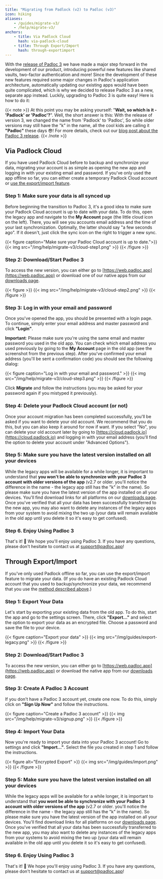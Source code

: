 ```yaml
---
title: "Migrating from Padlock (v2) to Padloc (v3)"
icon: hiking
aliases:
    - /guides/migrate-v3/
    - /help/migrate-v3/
anchors:
    - title: Via Padlock Cloud
      hash: via-padlock-cloud
    - title: Through Export/Import
      hash: through-exportimport
---
```


With the [release of Padloc 3]() we have
made a major step forward in the development of our product, introducing powerful
new features like shared vaults, two-factor authentication and more! Since the
development of these new features required some major changes in Padloc's application
architecture, automatically updating our existing apps would have been quite complicated,
which is why we decided to release Padloc 3 as a new, separate app instead. Luckily,
upgrading to Padloc 3 is quite easy! Here is how to do it:

{{< note >}}
At this point you may be asking yourself: "**Wait, so which is it - 'Padlock' or 'Padloc'?**".
Well, the short answer is this: With the release of version 3, we changed the name from 'Padlock' to 'Padloc',
So while older versions may still have the "k" in the name, all the cool kids are calling it
**"Padloc"** these days 😎! For more details, check out our [blog post about the Padloc 3 release]().
{{< /note >}}

## Via Padlock Cloud

If you have used Padlock Cloud before to backup and synchronize your data, migrating
your account is as simple as opening the new app and logging in with your existing email
and password. If you've only used the app offline so far, you can either create a temporary
Padlock Cloud account or [use the export/import feature](#through-exportimport).

### Step 1: Make sure your data is all synced up

Before beginning the transition to Padloc 3, it's a good idea to make sure your
Padlock Cloud account is up to date with your data. To do this, open the legacy app and
navigate to the **My Account** page (the little cloud icon on the left). There, you will
see you accounts email address and the time of your last synchronization. Optimally,
the latter should say "a few seconds ago". If it doesn't, just click the sync icon
on the right to trigger a new sync.

{{< figure caption="Make sure your Padloc Cloud account is up to date.">}}
{{< img src="/img/help/migrate-v3/cloud-step1.png" >}}
{{< /figure >}}

### Step 2: Download/Start Padloc 3

To access the new version, you can either go to [https://web.padloc.app](https://web.padloc.app) or download
one of our native apps from our [downloads page](/downloads/).

{{< figure >}}
{{< img src="/img/help/migrate-v3/cloud-step2.png" >}}
{{< /figure >}}

### Step 3: Log in with your email and password

Once you've opened the app, you should be presented with a login page. To continue, simply
enter your email address and master password and click **"Login"**.

**Important**: Please make sure
you're using the same email and master password you used in the old app. You can check
which email address you used previously by going to the **My Account** page in the old app
(see the screenshot from the previous step). After you've confirmed your email address
(you'll be sent a confirmation code) you should see the following dialog:

{{< figure caption="Log in with your email and password." >}}
{{< img src="/img/help/migrate-v3/cloud-step3.png" >}}
{{< /figure >}}

Click **Migrate** and follow the instructions (you may be asked for your password again if you mistyped it previously).

### Step 4: Delete your Padlock Cloud account (or not)

Once your account migration has been completed successfully, you'll be asked if
you want to delete your old account. We recommend that you do this, but you can
also keep it around for now if want. If you select "No", you can delete your
old account later by going to
[https://cloud.padlock.io](https://cloud.padlock.io) and logging in with your
email address (you'll find the option to delete your account under "Advanced
Options").

### Step 5: Make sure you have the latest version installed on all your devices

While the legacy apps will be available for a while longer, it is important to
understand that **you won't be able to synchronize with your Padloc 3 account
with older versions of the app** (v2.7 or older. you'll notice the difference
in the name - the legacy app still has the "k" in the name). So please make
sure you have the latest version of the app installed on all your devices. You'll
find download links for all platforms on our [downloads page](/downloads/).
Once you've verified that all your data has been successfully transferred
to the new app, you may also want to delete any instances of the legacy apps
from your system to avoid mixing the two up (your data will remain available
in the old app until you delete it so it's easy to get confused).

### Step 6. Enjoy Using Padloc 3

That's it! 🎉 We hope you'll enjoy using Padloc 3. If you have any questions, please
don't hesitate to contact us at [support@padloc.app](mailto:support@padloc.app)!

## Through Export/Import

If you've only used Padlock offline so far, you can use the export/import
feature to migrate your data. (If you do have an existing Padlock Cloud account
that you used to backup/synchronize your data, we recommend that you use the
[method described above](#via-padlock-cloud).)

### Step 1: Export Your Data

Let's start by exporting your existing data from the old app.
To do this, start the app and go to the settings screen. There, click **"Export..."**
and select the option to export your data as an encrypted file. Choose a
password and save the file to your device.

{{< figure caption="Export your data" >}}
{{< img src="/img/guides/export-legacy.png" >}}
{{< /figure >}}

### Step 2: Download/Start Padloc 3

To access the new version, you can either go to [https://web.padloc.app](https://web.padloc.app) or download
the native app from our [downloads page](/downloads/).

### Step 3: Create A Padloc 3 Account

If you don't have a Padloc 3 account yet, create one now. To do this, simply
click on **"Sign Up Now"** and follow the instructions.

{{< figure caption="Create a Padloc 3 account" >}}
{{< img src="/img/help/migrate-v3/signup.png" >}}
{{< /figure >}}

### Step 4: Import Your Data

Now you're ready to import your data into your Padloc 3 account! Go
to settings and click **"Import..."**. Select the file you created in step 1 and follow
the instructions.

{{< figure alt="Encrypted Export" >}}
{{< img src="/img/guides/import.png" >}}
{{< /figure >}}

### Step 5: Make sure you have the latest version installed on all your devices

While the legacy apps will be available for a while longer, it is important to
understand that **you wont be able to synchronize with your Padloc 3 account
with older versions of the app** (v2.7 or older. you'll notice the difference
in the name - the legacy app still has the "k" in the name). So please make
sure you have the latest version of the app installed on all your devices. You'll
find download links for all platforms on our [downloads page](/downloads/).
Once you've verified that all your data has been successfully transferred
to the new app, you may also want to delete any instances of the legacy apps
from your systems to avoid mixing the two up (your data will remain available
in the old app until you delete it so it's easy to get confused).

### Step 6. Enjoy Using Padloc 3

That's it! 🎉 We hope you'll enjoy using Padloc 3. If you have any questions, please
don't hesitate to contact us at [support@padloc.app](mailto:support@padloc.app)!
